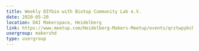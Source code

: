 ```yaml
---
title: Weekly DIYbio with Biotop Community Lab e.V.
date: 2020-05-20
location: DAI Makerspace, Heidelberg
link: https://www.meetup.com/Heidelberg-Makers-Meetup/events/qrztwpybchbbc/
usergroup: makershd
type: usergroup
---
```


